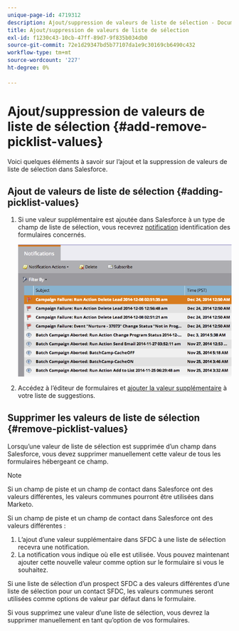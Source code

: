 ```yaml
---
unique-page-id: 4719312
description: Ajout/suppression de valeurs de liste de sélection - Documents Marketo - Documentation du produit
title: Ajout/suppression de valeurs de liste de sélection
exl-id: f1230c43-10cb-47ff-89d7-9f835b034db0
source-git-commit: 72e1d29347bd5b77107da1e9c30169cb6490c432
workflow-type: tm+mt
source-wordcount: '227'
ht-degree: 0%

---
```


# Ajout/suppression de valeurs de liste de sélection {#add-remove-picklist-values}

Voici quelques éléments à savoir sur l’ajout et la suppression de valeurs de liste de sélection dans Salesforce.

## Ajout de valeurs de liste de sélection {#adding-picklist-values}

1. Si une valeur supplémentaire est ajoutée dans Salesforce à un type de champ de liste de sélection, vous recevrez [notification](/help/marketo/product-docs/core-marketo-concepts/miscellaneous/understanding-notifications.md) identification des formulaires concernés.

   ![](assets/image2015-1-21-14-3a4-3a7.png)

1. Accédez à l’éditeur de formulaires et [ajouter la valeur supplémentaire](/help/marketo/product-docs/demand-generation/forms/form-actions/add-a-country-picklist-to-your-form.md) à votre liste de suggestions.

## Supprimer les valeurs de liste de sélection {#remove-picklist-values}

Lorsqu’une valeur de liste de sélection est supprimée d’un champ dans Salesforce, vous devez supprimer manuellement cette valeur de tous les formulaires hébergeant ce champ.

>[!NOTE]
>
>Si un champ de piste et un champ de contact dans Salesforce ont des valeurs différentes, les valeurs communes pourront être utilisées dans Marketo.

Si un champ de piste et un champ de contact dans Salesforce ont des valeurs différentes :

1. L’ajout d’une valeur supplémentaire dans SFDC à une liste de sélection recevra une notification.
1. La notification vous indique où elle est utilisée. Vous pouvez maintenant ajouter cette nouvelle valeur comme option sur le formulaire si vous le souhaitez.

Si une liste de sélection d’un prospect SFDC a des valeurs différentes d’une liste de sélection pour un contact SFDC, les valeurs communes seront utilisées comme options de valeur par défaut dans le formulaire.

Si vous supprimez une valeur d’une liste de sélection, vous devrez la supprimer manuellement en tant qu’option de vos formulaires.
